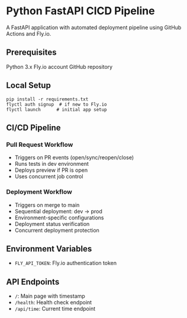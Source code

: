 # Python FastAPI CICD Pipeline

A FastAPI application with automated deployment pipeline using GitHub Actions and Fly.io.

## Prerequisites

Python 3.x
Fly.io account
GitHub repository

## Local Setup
```
pip install -r requirements.txt
flyctl auth signup  # if new to Fly.io
flyctl launch      # initial app setup
```
## CI/CD Pipeline

### Pull Request Workflow

- Triggers on PR events (open/sync/reopen/close)
- Runs tests in dev environment
- Deploys preview if PR is open
- Uses concurrent job control

### Deployment Workflow

- Triggers on merge to main
- Sequential deployment: dev → prod
- Environment-specific configurations
- Deployment status verification
- Concurrent deployment protection

## Environment Variables

- `FLY_API_TOKEN`: Fly.io authentication token

## API Endpoints

- `/`: Main page with timestamp
- `/health`: Health check endpoint
- `/api/time`: Current time endpoint
